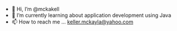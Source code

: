 - 👋 Hi, I’m @mckakell
- 🌱 I’m currently learning about application development using Java
- 📫 How to reach me ... keller.mckayla@yahoo.com

<!---
mckakell/mckakell is a ✨ special ✨ repository because its `README.md` (this file) appears on your GitHub profile.
You can click the Preview link to take a look at your changes.
--->
